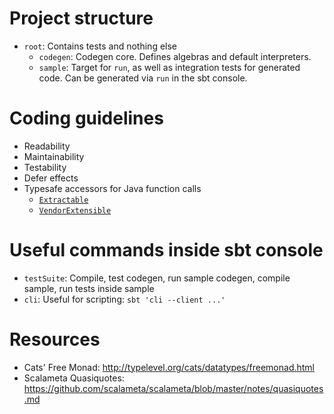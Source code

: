 Project structure
=================

- `root`: Contains tests and nothing else
  - `codegen`: Codegen core. Defines algebras and default interpreters.
  - `sample`: Target for `run`, as well as integration tests for generated code. Can be generated via `run` in the sbt console.

Coding guidelines
=================

- Readability
- Maintainability
- Testability
- Defer effects
- Typesafe accessors for Java function calls
  - [`Extractable`](../modules/codegen/src/main/scala/com/twilio/guardrail/extract/Extractable.scala)
  - [`VendorExtensible`](../modules/codegen/src/main/scala/com/twilio/guardrail/extract/VendorExtension.scala)

Useful commands inside sbt console
==================================

- `testSuite`: Compile, test codegen, run sample codegen, compile sample, run tests inside sample
- `cli`: Useful for scripting: `sbt 'cli --client ...'`

Resources
=========

- Cats' Free Monad: http://typelevel.org/cats/datatypes/freemonad.html
- Scalameta Quasiquotes: https://github.com/scalameta/scalameta/blob/master/notes/quasiquotes.md
